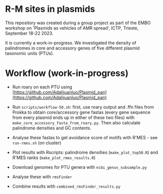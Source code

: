 # R-M sites in plasmids

This repository was created during a group project as part of the EMBO workshop on 'Plasmids as vehicles of AMR spread', ICTP, Trieste, September 18-22 2023. 

It is currently a work-in-progress. We investigated the density of palindromes in core and accessory genes of five different plasmid taxonomic units (PTUs). 

# Workflow (work-in-progress)

* Run roary on each PTU using [https://github.com/Adalijuanluo/Plasmid_pan](https://github.com/Adalijuanluo/Plasmid_pan)
* Run `scripts/workflow-50.sh`: first, use roary output and .ffn files from Prokka to obtain core/accessory gene fastas (every gene sequence from every plasmid ends up in either of these two files) with `make_core_accessory_fasta_from_roary.py`. Then also calculate palindrome densities and GC contents.
* Analyse these fastas to get avoidance score of motifs with R'MES - see `run-rmes.sh` (on cluster)
* Plot results with Rscripts: palindrome densities (`make_plot_top50.R`) and R'MES ranks (`make_plot_rmes_results.R`) 


* Download genomes for PTU genera with `ncbi_genus_subsample.py`
* Analyse these with `rmsFinder`
* Combine results with `combined_rmsFinder_results.py`

